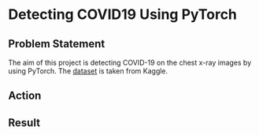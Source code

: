 # Detecting COVID19 Using PyTorch 

## Problem Statement 
 The aim of this project is detecting COVID-19 on the chest x-ray images by using PyTorch. The [dataset](https://www.kaggle.com/datasets/tawsifurrahman/covid19-radiography-database) is taken from Kaggle.


## Action 



## Result


